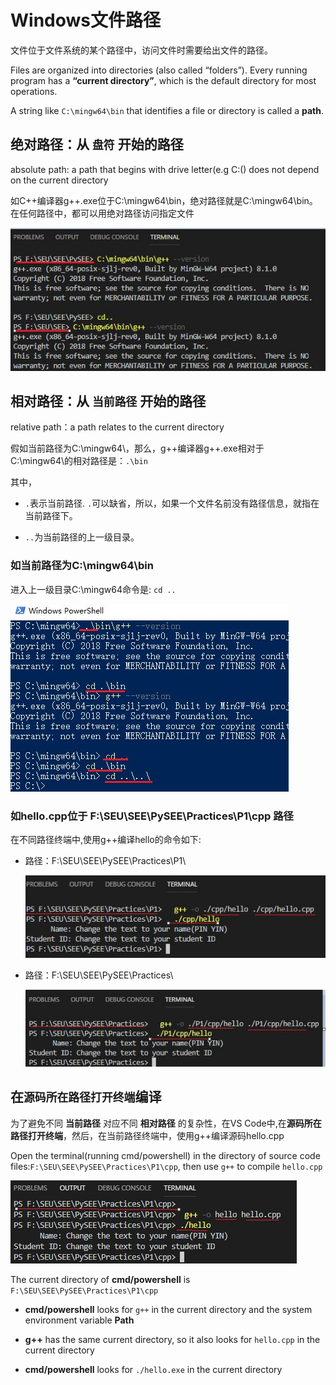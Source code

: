# Windows文件路径

文件位于文件系统的某个路径中，访问文件时需要给出文件的路径。

Files are organized into directories (also called “folders”). Every running program has a **“current directory”**, which is the default directory for most operations.

A string like `C:\mingw64\bin` that identifies a file or directory is called a **path**.

## 绝对路径：从 `盘符` 开始的路径

absolute path: a path that begins with drive letter(e.g C:\() does not depend on the current directory

如C++编译器g++.exe位于C:\mingw64\bin，绝对路径就是C:\mingw64\bin。在任何路径中，都可以用绝对路径访问指定文件

![abspath](./img/abspath.jpg)

## 相对路径：从 `当前路径` 开始的路径

relative path：a path relates to the current directory

假如当前路径为C:\mingw64\，那么，g++编译器g++.exe相对于C:\mingw64\的相对路径是：`.\bin`

其中，

* `.`表示当前路径. `.`可以缺省，所以，如果一个文件名前没有路径信息，就指在当前路径下。

* `..`为当前路径的上一级目录。

### 如当前路径为C:\mingw64\bin

进入上一级目录C:\mingw64命令是: `cd ..`

![relpath](./img/relpath.jpg)

### 如hello.cpp位于 F:\SEU\SEE\PySEE\Practices\P1\cpp 路径

在不同路径终端中,使用g++编译hello的命令如下:

* 路径：F:\SEU\SEE\PySEE\Practices\P1\

   ![relpath-p1-cpp](./img/relpath-p1-cpp.jpg)

* 路径：F:\SEU\SEE\PySEE\Practices\

  ![relpath-Practices-cpp](./img/relpath-practices-cpp.jpg)

## 在`源码所在路径打开终端`编译

为了避免不同 **当前路径** 对应不同 **相对路径** 的复杂性，在VS Code中,在**源码所在路径打开终端**，然后，在当前路径终端中，使用g++编译源码hello.cpp

Open the terminal(running cmd/powershell) in the directory of source code files:`F:\SEU\SEE\PySEE\Practices\P1\cpp`, then use `g++` to compile `hello.cpp`

![relpath-cpp](./img/relpath-cpp.jpg)

The current directory of  **cmd/powershell** is `F:\SEU\SEE\PySEE\Practices\P1\cpp`

* **cmd/powershell** looks for `g++` in the current directory and the system environment variable **Path**

* **g++** has the same current directory, so it also looks for `hello.cpp` in the current directory

* **cmd/powershell** looks for `./hello.exe` in the current directory 